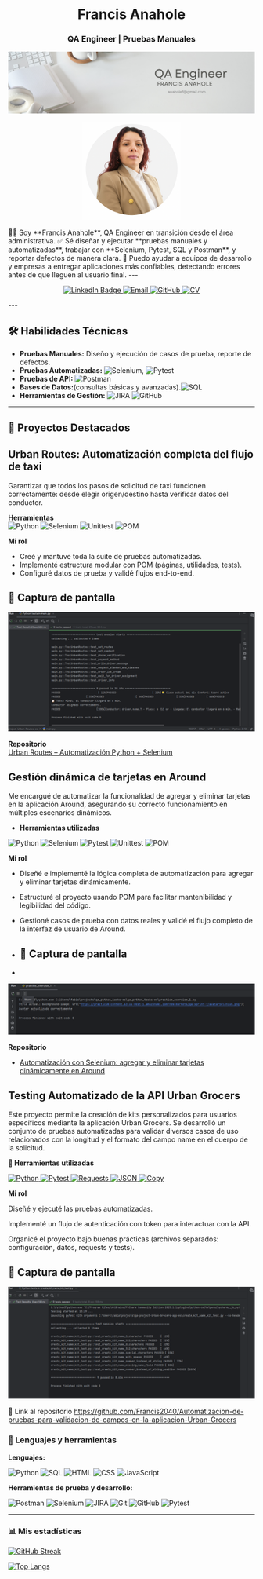 <h1 align="center">Francis Anahole</h1>
<h3 align="center">QA Engineer | Pruebas Manuales</h3>

<div id="header" align="center">
  <img decoding="async" src="https://github.com/Francis2040/Francis2040/blob/main/banner.png/Banner.png" width="800"/>
</div>

<p align="center">
  <img src="avatar.png" alt="Francis Anahole" width="200" height="200">
</p>
👩‍💻 Soy **Francis Anahole**, QA Engineer en transición desde el área administrativa.  
✅ Sé diseñar y ejecutar **pruebas manuales y automatizadas**, trabajar con **Selenium, Pytest, SQL y Postman**, y reportar defectos de manera clara.  
🚀 Puedo ayudar a equipos de desarrollo y empresas a entregar aplicaciones más confiables, detectando errores antes de que lleguen al usuario final.  
---
<p align="center">
  <a href="https://www.linkedin.com/in/francis-anahole/">
    <img src="https://img.shields.io/badge/LinkedIn-0077B5?style=for-the-badge&logo=linkedin&logoColor=white" alt="LinkedIn Badge"/>
  </a>
  <a href="mailto:anaholef@gmail.com">
    <img src="https://img.shields.io/badge/Email-%23D14836.svg?style=for-the-badge&logo=gmail&logoColor=white" alt="Email"/>
  </a>
  <a href="https://github.com/FrancisAnahole">
    <img src="https://img.shields.io/badge/GitHub-%23121011.svg?style=for-the-badge&logo=github&logoColor=white" alt="GitHub"/>
  </a>
  <a href="https://drive.google.com/tu-link-de-cv" target="_blank">
    <a href="https://docs.google.com/document/d/1KdWM7GDKW3WIpNjrB0evANzvv2nJyfM6loEG8tImsXI/edit?usp=sharing" target="_blank">
  <img src="https://img.shields.io/badge/CV-%230A66C2.svg?style=for-the-badge&logo=googledrive&logoColor=white" alt="CV"/>
</a>
</p>
---

## 🛠️ Habilidades Técnicas

- **Pruebas Manuales:** Diseño y ejecución de casos de prueba, reporte de defectos.  
- **Pruebas Automatizadas:** ![Selenium](https://img.shields.io/badge/Selenium-43B02A?style=for-the-badge&logo=selenium&logoColor=white), <img src="https://img.shields.io/badge/Pytest-0A9EDC?style=for-the-badge&logo=pytest&logoColor=white" alt="Pytest"/>  
- **Pruebas de API:** ![Postman](https://img.shields.io/badge/Postman-FF6C37?style=for-the-badge&logo=postman&logoColor=white)
- **Bases de Datos:**(consultas básicas y avanzadas).![SQL](https://img.shields.io/badge/SQL-003B57?style=for-the-badge&logo=sqlite&logoColor=white)
- **Herramientas de Gestión:** ![JIRA](https://img.shields.io/badge/JIRA-0052CC?style=for-the-badge&logo=jira&logoColor=white) ![GitHub](https://img.shields.io/badge/GitHub-181717?style=for-the-badge&logo=github&logoColor=white)

---
## 📂 Proyectos Destacados

##  Urban Routes: Automatización completa del flujo de taxi

Garantizar que todos los pasos de solicitud de taxi funcionen correctamente: desde elegir origen/destino hasta verificar datos del conductor.

**Herramientas**  
![Python](https://img.shields.io/badge/Python-3776AB?style=for-the-badge&logo=python&logoColor=white)
![Selenium](https://img.shields.io/badge/Selenium-43B02A?style=for-the-badge&logo=selenium&logoColor=white)
  <img src="https://img.shields.io/badge/Unittest-FFCA28?style=for-the-badge&logo=python&logoColor=black" alt="Unittest"/>
  <img src="https://img.shields.io/badge/Page%20Object%20Model-POM-blue?style=for-the-badge" alt="POM"/>
</p>

**Mi rol**  
- Creé y mantuve toda la suite de pruebas automatizadas.  
- Implementé estructura modular con POM (páginas, utilidades, tests).  
- Configuré datos de prueba y validé flujos end-to-end.

## 📸 Captura de pantalla

![Vista previa](https://raw.githubusercontent.com/Francis2040/Francis2040/main/Captura%20de%20pantalla%202025-08-18%20133513.png)

**Repositorio**  
[Urban Routes – Automatización Python + Selenium](https://github.com/Francis2040/UrbanRoutes_Automatizacion_Python_Selenium)

##  Gestión dinámica de tarjetas en Around
Me encargué de automatizar la funcionalidad de agregar y eliminar tarjetas en la aplicación Around, asegurando su correcto funcionamiento en múltiples escenarios dinámicos.

- **Herramientas utilizadas**  

<p align="left">
  <img src="https://img.shields.io/badge/Python-3776AB?style=for-the-badge&logo=python&logoColor=white" alt="Python"/>
  <img src="https://img.shields.io/badge/Selenium-43B02A?style=for-the-badge&logo=selenium&logoColor=white" alt="Selenium"/>
  <img src="https://img.shields.io/badge/Pytest-0A9EDC?style=for-the-badge&logo=pytest&logoColor=white" alt="Pytest"/>
  <img src="https://img.shields.io/badge/Unittest-FFCA28?style=for-the-badge&logo=python&logoColor=black" alt="Unittest"/>
  <img src="https://img.shields.io/badge/Page%20Object%20Model-POM-blue?style=for-the-badge" alt="POM"/>
</p>

 **Mi rol**
- Diseñé e implementé la lógica completa de automatización para agregar y eliminar tarjetas dinámicamente.  
- Estructuré el proyecto usando POM para facilitar mantenibilidad y legibilidad del código.  
- Gestioné casos de prueba con datos reales y validé el flujo completo de la interfaz de usuario de Around.

- ## 📸 Captura de pantalla
- 
![Vista previa](https://github.com/Francis2040/Francis2040/blob/main/Captura%20de%20pantalla%202025-08-18%20135207.png)

**Repositorio**  
- [Automatización con Selenium: agregar y eliminar tarjetas dinámicamente en Around](https://github.com/Francis2040/Automatizacion-con-Selenium-para-agregar-y-eliminar-tarjetas-dinamicamente-en-la-aplicacion-Around)

## Testing Automatizado de la API Urban Grocers

Este proyecto permite la creación de kits personalizados para usuarios específicos mediante la aplicación Urban Grocers. Se desarrolló un conjunto de pruebas automatizadas para validar diversos casos de uso relacionados con la longitud y el formato del campo name en el cuerpo de la solicitud.

**🔧 Herramientas utilizadas**

<p align="left">
  <a href="https://www.python.org/" target="_blank">
    <img alt="Python" src="https://img.shields.io/badge/Python-3776AB?logo=python&logoColor=white&style=for-the-badge">
  </a>

  <a href="https://docs.pytest.org/" target="_blank">
    <img alt="Pytest" src="https://img.shields.io/badge/Pytest-0A9EDC?logo=pytest&logoColor=white&style=for-the-badge">
  </a>

  <a href="https://requests.readthedocs.io/" target="_blank">
    <img alt="Requests" src="https://img.shields.io/badge/Requests-20232A?logo=python&logoColor=white&style=for-the-badge">
  </a>

  <a href="https://www.json.org/json-en.html" target="_blank">
    <img alt="JSON" src="https://img.shields.io/badge/JSON-000000?logo=json&logoColor=white&style=for-the-badge">
  </a>

  <a href="https://docs.python.org/3/library/copy.html" target="_blank">
    <img alt="Copy" src="https://img.shields.io/badge/Copy%20Module-FFDD00?logo=python&logoColor=black&style=for-the-badge">
  </a>
</p>

**Mi rol**

Diseñé y ejecuté las pruebas automatizadas.

Implementé un flujo de autenticación con token para interactuar con la API.

Organicé el proyecto bajo buenas prácticas (archivos separados: configuración, datos, requests y tests).

## 📸 Captura de pantalla

![Vista previa](https://github.com/Francis2040/Francis2040/blob/main/Captura%20de%20pantalla%202025-08-18%20133014.png)

🔗 Link al repositorio
https://github.com/Francis2040/Automatizacion-de-pruebas-para-validacion-de-campos-en-la-aplicacion-Urban-Grocers


### 🧪 Lenguajes y herramientas

**Lenguajes:**

![Python](https://img.shields.io/badge/Python-3776AB?style=for-the-badge&logo=python&logoColor=white)
![SQL](https://img.shields.io/badge/SQL-003B57?style=for-the-badge&logo=sqlite&logoColor=white)
![HTML](https://img.shields.io/badge/HTML-E34F26?style=for-the-badge&logo=html5&logoColor=white)
![CSS](https://img.shields.io/badge/CSS-1572B6?style=for-the-badge&logo=css3&logoColor=white)
![JavaScript](https://img.shields.io/badge/JavaScript-F7DF1E?style=for-the-badge&logo=javascript&logoColor=black)

**Herramientas de prueba y desarrollo:**

![Postman](https://img.shields.io/badge/Postman-FF6C37?style=for-the-badge&logo=postman&logoColor=white)
![Selenium](https://img.shields.io/badge/Selenium-43B02A?style=for-the-badge&logo=selenium&logoColor=white)
![JIRA](https://img.shields.io/badge/JIRA-0052CC?style=for-the-badge&logo=jira&logoColor=white)
![Git](https://img.shields.io/badge/Git-F05032?style=for-the-badge&logo=git&logoColor=white)
![GitHub](https://img.shields.io/badge/GitHub-181717?style=for-the-badge&logo=github&logoColor=white)
![Pytest](https://img.shields.io/badge/Pytest-0A9EDC?style=for-the-badge&logo=python&logoColor=white)

---
### :bar_chart: Mis estadísticas

[![GitHub Streak](http://github-readme-streak-stats.herokuapp.com?user=Francis2040&theme=dark&background=000000)](https://git.io/streak-stats)

[![Top Langs](https://github-readme-stats.vercel.app/api/top-langs/?username=Francis2040&layout=compact&theme=vision-friendly-dark)](https://github.com/anuraghazra/github-readme-stats)
